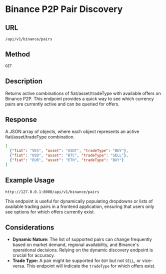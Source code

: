 # Binance P2P Pair Discovery

## URL

`/api/v1/binance/pairs`

## Method

`GET`

## Description

Returns active combinations of fiat/asset/tradeType with available offers on Binance P2P.
This endpoint provides a quick way to see which currency pairs are currently active and can be queried for offers.

## Response

A JSON array of objects, where each object represents an active fiat/asset/tradeType combination.

```json
[
  {"fiat": "VES", "asset": "USDT", "tradeType": "BUY"},
  {"fiat": "USD", "asset": "BTC", "tradeType": "SELL"},
  {"fiat": "EUR", "asset": "ETH", "tradeType": "BUY"}
]
```

## Example Usage

```
http://127.0.0.1:8000/api/v1/binance/pairs
```

This endpoint is useful for dynamically populating dropdowns or lists of available trading pairs in a frontend application, ensuring that users only see options for which offers currently exist.

## Considerations

*   **Dynamic Nature:** The list of supported pairs can change frequently based on market demand, regional availability, and Binance's operational decisions. Relying on the dynamic discovery endpoint is crucial for accuracy.
*   **Trade Type:** A pair might be supported for `BUY` but not `SELL`, or vice-versa. This endpoint will indicate the `tradeType` for which offers exist.